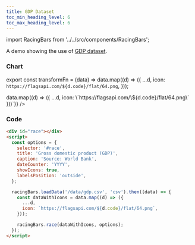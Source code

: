 ```yaml
---
title: GDP Dataset
toc_min_heading_level: 6
toc_max_heading_level: 6
---
```


import RacingBars from '../../src/components/RacingBars';

A demo showing the use of [GDP dataset](/docs/sample-datasets#gdp).

<!--truncate-->

### Chart

export const transformFn = (data) => data.map((d) => ({
...d,
icon: `https://flagsapi.com/${d.code}/flat/64.png`,
}));

<div className="gallery">
  <RacingBars
    dataUrl="/data/gdp.csv"
    dataType="csv"
    dataTransform={transformFn}
    title="Gross domestic product (GDP)"
    caption="Source: World Bank"
    dateCounter="YYYY"
    showIcons={true}
    labelsPosition="outside"
    dynamicProps={{dataTransform: `(data) => data.map((d) => ({ ...d, icon: \`https://flagsapi.com/\${d.code}/flat/64.png\` }))`}}
  />
</div>

### Code

```html
<div id="race"></div>
<script>
  const options = {
    selector: '#race',
    title: 'Gross domestic product (GDP)',
    caption: 'Source: World Bank',
    dateCounter: 'YYYY',
    showIcons: true,
    labelsPosition: 'outside',
  };

  racingBars.loadData('/data/gdp.csv', 'csv').then((data) => {
    const dataWithIcons = data.map((d) => ({
      ...d,
      icon: `https://flagsapi.com/${d.code}/flat/64.png`,
    }));

    racingBars.race(dataWithIcons, options);
  });
</script>
```
